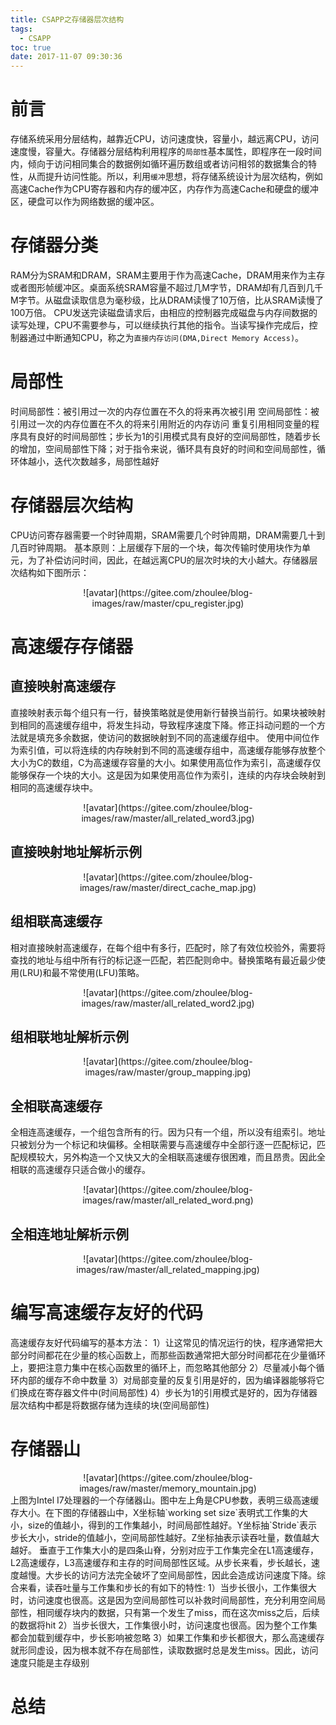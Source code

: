 ```yaml
---
title: CSAPP之存储器层次结构
tags:
  - CSAPP
toc: true
date: 2017-11-07 09:30:36
---
```

# 前言
存储系统采用分层结构，越靠近CPU，访问速度快，容量小，越远离CPU，访问速度慢，容量大。存储器分层结构利用程序的`局部性`基本属性，即程序在一段时间内，倾向于访问相同集合的数据例如循环遍历数组或者访问相邻的数据集合的特性，从而提升访问性能。所以，利用`缓冲`思想，将存储系统设计为层次结构，例如高速Cache作为CPU寄存器和内存的缓冲区，内存作为高速Cache和硬盘的缓冲区，硬盘可以作为网络数据的缓冲区。

# 存储器分类
RAM分为SRAM和DRAM，SRAM主要用于作为高速Cache，DRAM用来作为主存或者图形帧缓冲区。桌面系统SRAM容量不超过几M字节，DRAM却有几百到几千M字节。从磁盘读取信息为毫秒级，比从DRAM读慢了10万倍，比从SRAM读慢了100万倍。
CPU发送完读磁盘请求后，由相应的控制器完成磁盘与内存间数据的读写处理，CPU不需要参与，可以继续执行其他的指令。当读写操作完成后，控制器通过中断通知CPU，称之为`直接内存访问(DMA,Direct Memory Access)`。

# 局部性
时间局部性：被引用过一次的内存位置在不久的将来再次被引用
空间局部性：被引用过一次的内存位置在不久的将来引用附近的内存访问
重复引用相同变量的程序具有良好的时间局部性；步长为1的引用模式具有良好的空间局部性，随着步长的增加，空间局部性下降；对于指令来说，循环具有良好的时间和空间局部性，循环体越小，迭代次数越多，局部性越好

# 存储器层次结构
CPU访问寄存器需要一个时钟周期，SRAM需要几个时钟周期，DRAM需要几十到几百时钟周期。
基本原则：上层缓存下层的一个块，每次传输时使用块作为单元，为了补偿访问时间，因此，在越远离CPU的层次时块的大小越大。存储器层次结构如下图所示：
<!--more-->
<center>![avatar](https://gitee.com/zhoulee/blog-images/raw/master/cpu_register.jpg)</center>

# 高速缓存存储器
## 直接映射高速缓存
直接映射表示每个组只有一行，替换策略就是使用新行替换当前行。如果块被映射到相同的高速缓存组中，将发生抖动，导致程序速度下降。修正抖动问题的一个方法就是填充多余数据，使访问的数据映射到不同的高速缓存组中。
使用中间位作为索引值，可以将连续的内存映射到不同的高速缓存组中，高速缓存能够存放整个大小为C的数组，C为高速缓存容量的大小。如果使用高位作为索引，高速缓存仅能够保存一个块的大小。这是因为如果使用高位作为索引，连续的内存块会映射到相同的高速缓存块中。
<center>![avatar](https://gitee.com/zhoulee/blog-images/raw/master/all_related_word3.jpg)</center>

## 直接映射地址解析示例
<center>![avatar](https://gitee.com/zhoulee/blog-images/raw/master/direct_cache_map.jpg)</center>

## 组相联高速缓存
相对直接映射高速缓存，在每个组中有多行，匹配时，除了有效位校验外，需要将查找的地址与组中所有行的标记逐一匹配，若匹配则命中。替换策略有最近最少使用(LRU)和最不常使用(LFU)策略。
<center>![avatar](https://gitee.com/zhoulee/blog-images/raw/master/all_related_word2.jpg)</center>

## 组相联地址解析示例
<center>![avatar](https://gitee.com/zhoulee/blog-images/raw/master/group_mapping.jpg)</center>

## 全相联高速缓存
全相连高速缓存，一个组包含所有的行。因为只有一个组，所以没有组索引。地址只被划分为一个标记和块偏移。全相联需要与高速缓存中全部行逐一匹配标记，匹配规模较大，另外构造一个又快又大的全相联高速缓存很困难，而且昂贵。因此全相联的高速缓存只适合做小的缓存。
<center>![avatar](https://gitee.com/zhoulee/blog-images/raw/master/all_related_word.png)</center>

## 全相连地址解析示例
<center>![avatar](https://gitee.com/zhoulee/blog-images/raw/master/all_related_mapping.jpg)</center>

# 编写高速缓存友好的代码
高速缓存友好代码编写的基本方法：
1）让这常见的情况运行的快，程序通常把大部分时间都花在少量的核心函数上，而那些函数通常把大部分时间都花在少量循环上，要把注意力集中在核心函数里的循环上，而忽略其他部分
2）尽量减小每个循环内部的缓存不命中数量
3）对局部变量的反复引用是好的，因为编译器能够将它们换成在寄存器文件中(时间局部性)
4）步长为1的引用模式是好的，因为存储器层次结构中都是将数据存储为连续的块(空间局部性)

# 存储器山
<center>![avatar](https://gitee.com/zhoulee/blog-images/raw/master/memory_mountain.jpg)</center>
上图为Intel I7处理器的一个存储器山。图中左上角是CPU参数，表明三级高速缓存大小。在下图的存储器山中，X坐标轴`working set size`表明式工作集的大小，size的值越小，得到的工作集越小，时间局部性越好。Y坐标抽`Stride`表示步长大小，stride的值越小，空间局部性越好。Z坐标抽表示读吞吐量，数值越大越好。
垂直于工作集大小的是四条山脊，分别对应于工作集完全在L1高速缓存，L2高速缓存，L3高速缓存和主存的时间局部性区域。从步长来看，步长越长，速度越慢。大步长的访问方法完全破坏了空间局部性，因此会造成访问速度下降。综合来看，读吞吐量与工作集和步长的有如下的特性:
1）当步长很小，工作集很大时，访问速度也很高。这是因为空间局部性可以补救时间局部性，充分利用空间局部性，相同缓存块内的数据，只有第一个发生了miss，而在这次miss之后，后续的数据将hit
2）当步长很大，工作集很小时，访问速度也很高。因为整个工作集都会加载到缓存中，步长影响被忽略
3）如果工作集和步长都很大，那么高速缓存就形同虚设，因为根本就不存在局部性，读取数据时总是发生miss。因此，访问速度只能是主存级别

# 总结
